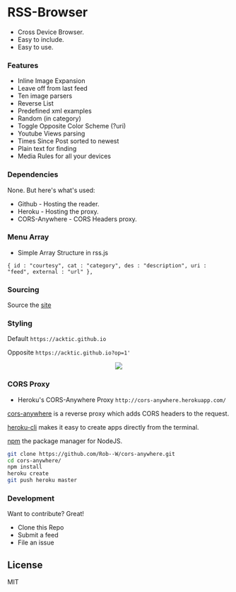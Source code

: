 # RSS-Browser

  - Cross Device Browser.
  - Easy to include.
  - Easy to use.


### Features

* Inline Image Expansion
* Leave off from last feed
* Ten image parsers
* Reverse List
* Predefined xml examples
* Random (in category)
* Toggle Opposite Color Scheme (?uri)
* Youtube Views parsing
* Times Since Post sorted to newest
* Plain text for finding 
* Media Rules for all your devices


### Dependencies

None. But here's what's used:

* Github - Hosting the reader.
* Heroku - Hosting the proxy.
* CORS-Anywhere - CORS Headers proxy.

### Menu Array

* Simple Array Structure in rss.js

`{ id : "courtesy", cat : "category", des : "description", uri : "feed", external : "url" },`

### Sourcing

Source the [site](https://acktic.github.io)

### Styling

Default
`https://acktic.github.io`

Opposite
`https://acktic.github.io?op=1'`
 
 <p align='center'><img src='https://ackti.files.wordpress.com/2020/01/0239362382529.jpg'></p>
 
 
### CORS Proxy

- Heroku's CORS-Anywhere Proxy `http://cors-anywhere.herokuapp.com/`

[cors-anywhere](https://github.com/Rob--W/cors-anywhere) is a reverse proxy which adds CORS headers to the request.

[heroku-cli](https://github.com/heroku/cli) makes it easy to create apps directly from the terminal.

[npm](https://github.com/npm/cli) the package manager for NodeJS.

```sh
git clone https://github.com/Rob--W/cors-anywhere.git
cd cors-anywhere/
npm install
heroku create
git push heroku master
```

### Development

Want to contribute? Great!
- Clone this Repo
- Submit a feed
- File an issue

License
----

MIT
